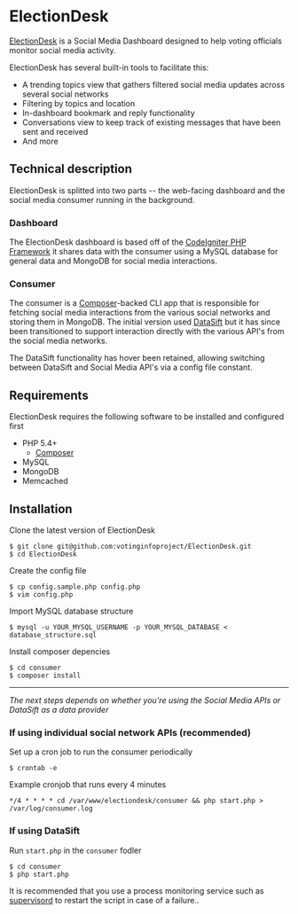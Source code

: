 # ElectionDesk
[ElectionDesk](http://electiondesk.us) is a Social Media Dashboard designed to help voting officials monitor social media activity.

ElectionDesk has several built-in tools to facilitate this:

* A trending topics view that gathers filtered social media updates across several social networks
* Filtering by topics and location
* In-dashboard bookmark and reply functionality
* Conversations view to keep track of existing messages that have been sent and received
* And more

## Technical description
ElectionDesk is splitted into two parts -- the web-facing dashboard and the social media consumer running in the background.

### Dashboard
The ElectionDesk dashboard is based off of the [CodeIgniter PHP Framework](http://ellislab.com/codeigniter) it shares data with the consumer using a MySQL database for general data and MongoDB for social media interactions.

### Consumer
The consumer is a [Composer](http://getcomposer.org)-backed CLI app that is responsible for fetching social media interactions from the various social networks and storing them in MongoDB. The initial version used [DataSift](http://datasift.com) but it has since been transitioned to support interaction directly with the various API's from the social media networks.

The DataSift functionality has hover been retained, allowing switching between DataSift and Social Media API's via a config file constant.

## Requirements
ElectionDesk requires the following software to be installed and configured first

* PHP 5.4+
	* [Composer](http://getcomposer.org)
* MySQL
* MongoDB
* Memcached

## Installation
Clone the latest version of ElectionDesk

	$ git clone git@github.com:votinginfoproject/ElectionDesk.git
	$ cd ElectionDesk

Create the config file

	$ cp config.sample.php config.php
	$ vim config.php

Import MySQL database structure

	$ mysql -u YOUR_MYSQL_USERNAME -p YOUR_MYSQL_DATABASE < database_structure.sql

Install composer depencies

	$ cd consumer
	$ composer install

---

*The next steps depends on whether you're using the Social Media APIs or DataSift as a data provider*

### If using individual social network APIs (recommended)
Set up a cron job to run the consumer periodically

	$ crontab -e

Example cronjob that runs every 4 minutes

	*/4 * * * * cd /var/www/electiondesk/consumer && php start.php > /var/log/consumer.log

### If using DataSift
Run `start.php` in the `consumer` fodler

	$ cd consumer
	$ php start.php

It is recommended that you use a process monitoring service such as [supervisord](http://supervisord.org) to restart the script in case of a failure..
